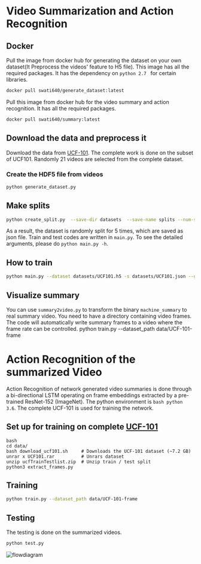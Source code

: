 # Video Summarization and Action Recognition

## Docker

Pull the image from docker hub for generating the dataset on your own dataset(It Preprocess the videos' feature to H5 file). This image has all the required packages. It has the dependency on `python 2.7 ` for certain libraries.
```bash 
docker pull swati640/generate_dataset:latest
```
Pull this image from docker hub for the video summary and action recognition. It has all the required packages.
```bash 
docker pull swati640/summary:latest
```
## Download the data and preprocess it
Download the data from [UCF-101](https://www.crcv.ucf.edu/data/UCF101.php). The complete work is done on the subset of UCF101. Randomly 21 videos are selected from the complete dataset. 

### Create the HDF5 file from videos

``` bash
python generate_dataset.py
```
## Make splits
```bash
python create_split.py  --save-dir datasets  --save-name splits --num-splits 5 --train-percent 0.8
```
As a result, the dataset is randomly split for 5 times, which are saved as json file. Train and test codes are written in `main.py`. To see the detailed arguments, please do `python main.py -h`.

## How to train
```bash
python main.py --dataset datasets/UCF101.h5 -s datasets/UCF101.json --gpu 0
```
## Visualize summary
You can use `summary2video.py` to transform the binary `machine_summary` to real summary video. You need to have a directory containing video frames. The code will automatically write summary frames to a video where the frame rate can be controlled.
python train.py --dataset_path data/UCF-101-frame
# Action Recognition of the summarized Video
Action Recognition of network generated video summaries is done through a bi-directional LSTM operating on frame embeddings extracted by a pre-trained ResNet-152 (ImageNet). The python environment is `bash python 3.6`. The complete UCF-101 is used for training the network.
## Set up for training on complete [UCF-101](https://www.crcv.ucf.edu/data/UCF101.php)
````
bash 
cd data/
bash download_ucf101.sh     # Downloads the UCF-101 dataset (~7.2 GB)
unrar x UCF101.rar          # Unrars dataset
unzip ucfTrainTestlist.zip  # Unzip train / test split
python3 extract_frames.py 
````
## Training

```bash
python train.py --dataset_path data/UCF-101-frame
```
## Testing
The testing is done on the summarized videos.
```bash
python test.py 
```

![flowdiagram](https://user-images.githubusercontent.com/45712497/89311139-e7669980-d675-11ea-9d30-6e12ebc6468b.jpg)







